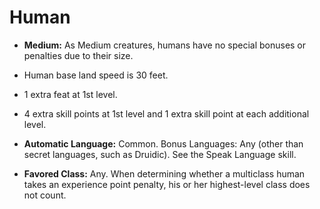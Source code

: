 # Human

* **Medium:** As Medium creatures, humans have no special bonuses or penalties due to their size. 

* Human base land speed is 30 feet. 

* 1 extra feat at 1st level.

* 4 extra skill points at 1st level and 1 extra skill point at each additional level.

* **Automatic Language:** Common. Bonus Languages: Any (other than secret languages, such as Druidic). See the Speak Language skill. 

* **Favored Class:** Any. When determining whether a multiclass human takes an experience point penalty, his or her highest-level class does not count.
